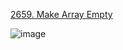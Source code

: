 [2659. Make Array Empty](https://leetcode.com/problems/make-array-empty/description/)

![image](https://github.com/user-attachments/assets/419180d3-587a-48af-9d20-63be83ac49c8)
